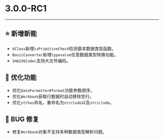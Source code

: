 # 3.0.0-RC1

---------------------

## ⭐ 新增新能

- `UClass`新增`isPrimitiveCheck`检测基本数据类型函数。
- `BasicConverter`新增`typevalue`任意数据类型转换功能。
- `SHA256Codec`支持大文件编码。

## 👻 优化功能

- 优化`DateFormatter#format`功能参数顺序。
- 优化`Workbook`获取行数据时自动移除空行。
- 优化`strhas`命名，重命名为`strclude`以及`striclude`。

## 🐞 BUG 修复

- 修复`Workbook`对象不支持多种数据类型解析问题。
